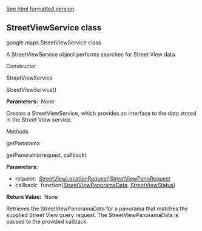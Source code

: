 [See html formatted version](https://huasofoundries.github.io/google-maps-documentation/StreetViewService.html)


StreetViewService class
-----------------------

google.maps.StreetViewService class

A StreetViewService object performs searches for Street View data.

Constructor

StreetViewService

StreetViewService()

**Parameters:**  None

Creates a StreetViewService, which provides an interface to the data stored in the Street View service.

Methods

getPanorama

getPanorama(request, callback)

**Parameters:** 

*   request:  [StreetViewLocationRequest](https://github.com/amenadiel/google-maps-documentation/blob/master/docs/StreetViewLocationRequest.md)|[StreetViewPanoRequest](https://github.com/amenadiel/google-maps-documentation/blob/master/docs/StreetViewPanoRequest.md)
*   callback:  function([StreetViewPanoramaData](https://github.com/amenadiel/google-maps-documentation/blob/master/docs/StreetViewPanoramaData.md), [StreetViewStatus](https://github.com/amenadiel/google-maps-documentation/blob/master/docs/StreetViewStatus.md))

**Return Value:**  None

Retrieves the StreetViewPanoramaData for a panorama that matches the supplied Street View query request. The StreetViewPanoramaData is passed to the provided callback.